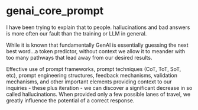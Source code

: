 # genai_core_prompt

I have been trying to explain that to people. hallucinations and bad answers is more often our fault than the training or LLM in general.

While it is known that fundamentally GenAI is essentially guessing the next best word...a token predictor, without context we allow it to meander with too many pathways that lead away from our desired results.

Effective use of prompt frameworks, prompt techniques (CoT, ToT, SoT, etc), prompt engineering structures, feedback mechanisms, validation mechanisms, and other important elements providing context to our inquiries - these plus iteration - we can discover a significant decrease in so called hallucinations. When provided only a few possible lanes of travel, we greatly influence the potential of a correct response.
